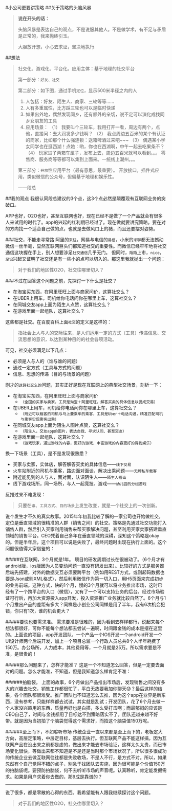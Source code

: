 #小公司更要讲策略
##关于策略的头脑风暴


>**说在开头的话：**
>
>头脑风暴是表达自己的观点，不是说服其他人。不是做学术，有不足与矛盾是正常的，我来抛砖引玉。
>
>大胆放开想，小心去求证，坚决地执行

##想法

>社交化、游戏化、平台化。应用主体：基于地理的社交平台
>
>第一部分：`好友、社交`
>
>第二部分：如下图，通过手机`定位`，显示500米半径之内的人
>
> 1. 人包括：好友、陌生人、商家、三轮等等……
> 2. 人有多重属性，比方踩三轮也可以是临时快递
> 3. 如果出外地，偶然发现同乡，还有额外的亲切，说不定可以演化成找同乡女朋友的工具
> 4. 应用场景：
> （1） 我要叫个三轮车，我用打开一看，周边有两个，点他，直接问：去大润发多少钱啊？
> （2） 我点周边五百米的某个有认证的商家，比如那个什么强连锁：送箱啤酒过来吧~~~
> （3） 偶遇某小学女同学也在逛西湖！点她：哟，你也在西湖啊，中午一起去吃果条不？
> （4） 玩家进了两箱车厘子，发布上去，周边五百米就可以看到。。。
> 零售商、服务商等等都可以集到上面来。一统线上潮州。。。
> 
> 第三部分：`开放`性应用平台（最有意思，最重要）。
> 开放接口，插件式应用，类似微信的公众号，但偏基于地理和娱乐性。
> 
> ——段总

##我的观点
我很认同段总建议的3个点，这3个点必然是颠覆现有互联网业务的突破口。

APP也好，O2O也好，甚至互联网也好，现在已经不是做了一个产品就会有很多人来试用的时代了。app的兴起的红利期已经过了。现在做就要讲究策略。要在对的方向找一个适合自己做的点，也就是去做风口上的猪，而且还要摆对姿势。


###社交，不能走寻常路
阿里的`来往`，网易与电信的`易信`，小米的`米聊`都无法撼动微信一丝半毫，显然互联网巨头们都知道社交的重要性。而微信已经牢牢地将社交通信这块握在手上，别人想要涉足`社交通信`几乎无门。
但同时，`陌陌`上市，`nice`，`足记`兴起又证明了社交还是有一些小的点可以切入的。那这里我就抛出一个问题：

> 对于我们的地区性O2O，社交往哪里切入？

###不过在回答这个问题之前，先探讨一下什么是社交？

- 在淘宝买东西，在阿里旺旺上面与商家问价，这算社交么？
- 在UBER上用车，司机给你电话问你在哪里上车，这算社交么？
- 在同城交友app上面为陌生人点赞，这算社交么？
- 在游戏里面一起组队，这算社交么？

这些都是社交。在百度百科上面`社交`的定义是这样的：

> 指社会上人与人的交际往来，是人们运用一定的方式（工具）传递信息、交流思想的意识，以达到某种目的的社会各项活动。

可见，社交必须满足以下几点：

- 必须是人与人的（谁与谁的问题）
- 通过一定方式（工具与方式的问题）
- 信息、思想的传递（目的与场景的问题）

刚才的`这算社交么的`问题，其实正好是现在互联网上的典型社交场景，剖析一下：


- 在淘宝买东西，在阿里旺旺上面与商家问价
    - `（全国的买家与卖家，工具是淘宝＋阿里旺旺，解答买卖的具体信息以促成交易）`
- 在UBER上用车，司机给你电话问你在哪里上车，这算社交么？
    - `（附近可以载客的司机与马上要乘车的乘客，工具是Uber＋电话沟通，精准匹配司机与乘客实现乘客出乘）`
- 在同城交友app上面为陌生人图片点赞，这算社交么？
    - `（陌生人，交友app的图片，表达自我、寻求认同、甚至交友）`
- 在游戏里面一起组队，这算社交么？
    - `（游戏玩家，通过游戏的内容，更好的游戏、丰富游戏的内容更好的得到娱乐）`

换一下场景（工具），是不是发现很熟悉？

- 买家与卖家，实体店，解答解答买卖的具体信息——`线下交易`
- 火车站附近的司机与乘客，路边面对面谈，解决出乘问题——`无牌私车载客`
- 附近能见到的人与人，面对面，认识陌生人——`陌生人搭讪`
- 线下游戏场所，同一场所，与人一起竞技、游戏——`幼儿园的分组游戏`

反推过来不难发现：
>只要在`谁`、`工具方式`、`目的场景`上发生改变，就是一个社交上的一次创新。

说个发生才不久的真实故事。2015年年初我比较了解的一家公司也开始做社交，定位是垂直领域的很精准的人群（销售之间）的社交。策略是先通过社交功能打入销售人群，然后引入买家利用销售来帮买家解决问题，甚至利用买家卖家搭建垂直领域的销售平台。CEO凭着自己多年在垂直领域的深耕，深知这个策略是okay的。但是半年后，这个项目可以说是失败了，最终问题时出现在执行上面的。这个问题很值得大家借鉴的：

#####在互联网，3个月就是1年。
项目的研发周期过长在很被动了。（6个月才有android版，ios版因为人员变动问题一直没有研发出来）。比较好的方式是服务器后端先搭建，对外的数据交互必须要跨平台（例如用REST方式，或则起码数据也要是Json或则XML格式），然后利用微信作为第一切入口，用H5页面来完成初步的业务前端。这钟方式，快的1个月，慢的3个月就可以将业务推出市场，这时已经有了一个跨平台的入口（微信），又有了一个可以支持业务的后台。经过市场验证可行后，再加大资源投入app开发，投入资源推广业务就比较自然了。6个月与1个月推出产品的差距有多大？同样是小创业公司同样是用了半年，我有6次机会犯错，你只有1次，谁的机会更大？

#####要快也要需求准。
需求要准是很难的，因为看到去样样都行，说起来每个想法都很好，可你不能每个想法都去尝试一遍啊，时间跟金钱的成本是摆在这里的。上面说的项目，app开发团队，一个产品一个IOS开发一个android开发一个UI设计师两个后端开发，加上一个项目总监一个行政人员总共8个人半年耗费了150万。办公场所，人力成本，其他费用等，一个月就是25万。所以需求要是不准，是很贵的！

#####那么问题来了，怎样才能准？
这是一个不知道怎么回答，但是一定要去面对的问题。怎么才能准，不知道，但是我知道怎么样肯定不准：

######拍脑袋。 
上面的故事，6个月做出产品推出市场后，发现销售之间没有多大的兴趣去社交，销售工作都很忙了，平白无故要我加你聊天😓？最后这样的结果，各个团队都很难受。推广团队也不知道怎么去推，因为这个app在业界是新东西，没有参考，只能样样都去试试，其实就是乱试；开发团队，花了6个月去做一个人家没兴趣用的东西，质量再好也是白搭，多么受打击啊；而最郁闷的应该是CEO自己了，时间与金钱都用了目标达不到策略落实不了，团队还越来越不好带。就是因为当初拍了个脑袋觉得这个需求好，而拍这个脑袋值150万呢。

######至上而下，不如聆听市场
传统企业一直以来都是至上而下的，老板定大方向，高层定策略，中层定目标，基层去执行。但互联网产品不能这样搞，因为互联网产品在没出来之前都是虚的，做出来才能去市场验证，这样太久太贵，而已市场变化很快，等做出来都不知道是不是还是当时那个市场状况了，所以很多很成功的传统企业去做互联网往往都是失败收场，不是人不行，是方式不对。所以，如果忽然有个自己觉得不错的点子，别急于找团队去实施，因为很可能是个价值150万的拍脑袋呢。要预防拍脑袋，何不去听听市场的声音呢。认真聆听，肯定能发掘需求。如果是用户求着你去做的，那9成是靠谱的？

---

说了很多，都是零散的心得的东西。我希望能有人跟我继续探讨这个问题。
> 对于我们的地区性O2O，社交往哪里切入？



